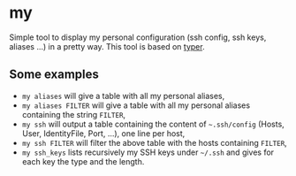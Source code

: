# my

Simple tool to display my personal configuration (ssh config, ssh keys, aliases ...) in a pretty way. This tool is based on [typer](https://github.com/fastapi/typer).

## Some examples

  * `my aliases` will give a table with all my personal aliases,
  * `my aliases FILTER` will give a table with all my personal aliases containing the string `FILTER`,
  * `my ssh` will output a table containing the content of `~.ssh/config` (Hosts, User, IdentityFile, Port, ...), one line per host,
  * `my ssh FILTER` will filter the above table with the hosts containing `FILTER`,
  * `my ssh_keys` lists recursively my SSH keys under `~/.ssh` and gives for each key the type and the length.


